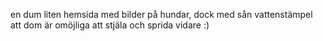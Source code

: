 en dum liten hemsida med bilder på hundar, dock med sån vattenstämpel att dom är omöjliga att stjäla och sprida vidare :)

